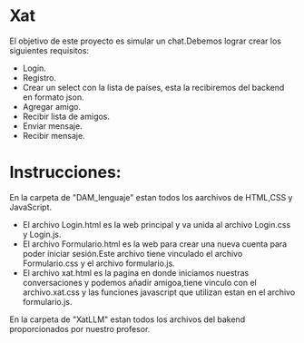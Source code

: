 # Xat

El objetivo de este proyecto es simular un chat.Debemos lograr crear los siguientes requisitos:

- Login.
- Registro.
- Crear un select con la lista de países, esta la recibiremos del backend en formato json.
- Agregar amigo.
- Recibir lista de amigos.
- Enviar mensaje.
- Recibir mensaje.


# Instrucciones:

En la carpeta de "DAM_lenguaje" estan todos los aarchivos de HTML,CSS y JavaScript.

- El archivo Login.html es la web principal y va unida al archivo Login.css y Login.js.
- El archivo Formulario.html es la web para crear una nueva cuenta para poder iniciar sesión.Este archivo tiene vinculado el archivo Formulario.css y el archivo       formulario.js.
- El archivo xat.html es la pagina en donde iniciamos nuestras conversaciones y podemos añadir amigoa,tiene vinculo con el archivo.xat.css y las funciones javascript   que utilizan estan en el archivo formulario.js.

En la carpeta de "XatLLM" estan todos los archivos del bakend proporcionados por nuestro profesor. 



